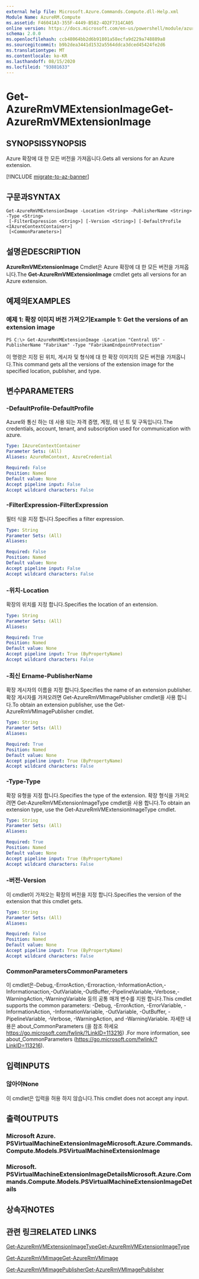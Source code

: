 ```yaml
---
external help file: Microsoft.Azure.Commands.Compute.dll-Help.xml
Module Name: AzureRM.Compute
ms.assetid: F46041A3-355F-4449-B582-4D2F7314CA05
online version: https://docs.microsoft.com/en-us/powershell/module/azurerm.compute/get-azurermvmextensionimage
schema: 2.0.0
ms.openlocfilehash: ccb48064bb2d6b91801a58ecfa9d229a748889a8
ms.sourcegitcommit: b9b2dea3441d1532a5564ddca3dced45424fe2d6
ms.translationtype: MT
ms.contentlocale: ko-KR
ms.lasthandoff: 08/15/2020
ms.locfileid: "93881633"
---
```

# <span data-ttu-id="dca45-101">Get-AzureRmVMExtensionImage</span><span class="sxs-lookup"><span data-stu-id="dca45-101">Get-AzureRmVMExtensionImage</span></span>

## <span data-ttu-id="dca45-102">SYNOPSIS</span><span class="sxs-lookup"><span data-stu-id="dca45-102">SYNOPSIS</span></span>
<span data-ttu-id="dca45-103">Azure 확장에 대 한 모든 버전을 가져옵니다.</span><span class="sxs-lookup"><span data-stu-id="dca45-103">Gets all versions for an Azure extension.</span></span>

[!INCLUDE [migrate-to-az-banner](../../includes/migrate-to-az-banner.md)]

## <span data-ttu-id="dca45-104">구문과</span><span class="sxs-lookup"><span data-stu-id="dca45-104">SYNTAX</span></span>

```
Get-AzureRmVMExtensionImage -Location <String> -PublisherName <String> -Type <String>
 [-FilterExpression <String>] [-Version <String>] [-DefaultProfile <IAzureContextContainer>]
 [<CommonParameters>]
```

## <span data-ttu-id="dca45-105">설명은</span><span class="sxs-lookup"><span data-stu-id="dca45-105">DESCRIPTION</span></span>
<span data-ttu-id="dca45-106">**AzureRmVMExtensionImage** Cmdlet은 Azure 확장에 대 한 모든 버전을 가져옵니다.</span><span class="sxs-lookup"><span data-stu-id="dca45-106">The **Get-AzureRmVMExtensionImage** cmdlet gets all versions for an Azure extension.</span></span>

## <span data-ttu-id="dca45-107">예제의</span><span class="sxs-lookup"><span data-stu-id="dca45-107">EXAMPLES</span></span>

### <span data-ttu-id="dca45-108">예제 1: 확장 이미지 버전 가져오기</span><span class="sxs-lookup"><span data-stu-id="dca45-108">Example 1: Get the versions of an extension image</span></span>
```
PS C:\> Get-AzureRmVMExtensionImage -Location "Central US" -PublisherName "Fabrikam" -Type "FabrikamEndpointProtection"
```

<span data-ttu-id="dca45-109">이 명령은 지정 된 위치, 게시자 및 형식에 대 한 확장 이미지의 모든 버전을 가져옵니다.</span><span class="sxs-lookup"><span data-stu-id="dca45-109">This command gets all the versions of the extension image for the specified location, publisher, and type.</span></span>

## <span data-ttu-id="dca45-110">변수</span><span class="sxs-lookup"><span data-stu-id="dca45-110">PARAMETERS</span></span>

### <span data-ttu-id="dca45-111">-DefaultProfile</span><span class="sxs-lookup"><span data-stu-id="dca45-111">-DefaultProfile</span></span>
<span data-ttu-id="dca45-112">Azure와 통신 하는 데 사용 되는 자격 증명, 계정, 테 넌 트 및 구독입니다.</span><span class="sxs-lookup"><span data-stu-id="dca45-112">The credentials, account, tenant, and subscription used for communication with azure.</span></span>

```yaml
Type: IAzureContextContainer
Parameter Sets: (All)
Aliases: AzureRmContext, AzureCredential

Required: False
Position: Named
Default value: None
Accept pipeline input: False
Accept wildcard characters: False
```

### <span data-ttu-id="dca45-113">-FilterExpression</span><span class="sxs-lookup"><span data-stu-id="dca45-113">-FilterExpression</span></span>
<span data-ttu-id="dca45-114">필터 식을 지정 합니다.</span><span class="sxs-lookup"><span data-stu-id="dca45-114">Specifies a filter expression.</span></span>

```yaml
Type: String
Parameter Sets: (All)
Aliases: 

Required: False
Position: Named
Default value: None
Accept pipeline input: False
Accept wildcard characters: False
```

### <span data-ttu-id="dca45-115">-위치</span><span class="sxs-lookup"><span data-stu-id="dca45-115">-Location</span></span>
<span data-ttu-id="dca45-116">확장의 위치를 지정 합니다.</span><span class="sxs-lookup"><span data-stu-id="dca45-116">Specifies the location of an extension.</span></span>

```yaml
Type: String
Parameter Sets: (All)
Aliases: 

Required: True
Position: Named
Default value: None
Accept pipeline input: True (ByPropertyName)
Accept wildcard characters: False
```

### <span data-ttu-id="dca45-117">-최신 Ername</span><span class="sxs-lookup"><span data-stu-id="dca45-117">-PublisherName</span></span>
<span data-ttu-id="dca45-118">확장 게시자의 이름을 지정 합니다.</span><span class="sxs-lookup"><span data-stu-id="dca45-118">Specifies the name of an extension publisher.</span></span>
<span data-ttu-id="dca45-119">확장 게시자를 가져오려면 Get-AzureRmVMImagePublisher cmdlet을 사용 합니다.</span><span class="sxs-lookup"><span data-stu-id="dca45-119">To obtain an extension publisher, use the Get-AzureRmVMImagePublisher cmdlet.</span></span>

```yaml
Type: String
Parameter Sets: (All)
Aliases: 

Required: True
Position: Named
Default value: None
Accept pipeline input: True (ByPropertyName)
Accept wildcard characters: False
```

### <span data-ttu-id="dca45-120">-Type</span><span class="sxs-lookup"><span data-stu-id="dca45-120">-Type</span></span>
<span data-ttu-id="dca45-121">확장 유형을 지정 합니다.</span><span class="sxs-lookup"><span data-stu-id="dca45-121">Specifies the type of the extension.</span></span>
<span data-ttu-id="dca45-122">확장 형식을 가져오려면 Get-AzureRmVMExtensionImageType cmdlet을 사용 합니다.</span><span class="sxs-lookup"><span data-stu-id="dca45-122">To obtain an extension type, use the Get-AzureRmVMExtensionImageType cmdlet.</span></span>

```yaml
Type: String
Parameter Sets: (All)
Aliases: 

Required: True
Position: Named
Default value: None
Accept pipeline input: True (ByPropertyName)
Accept wildcard characters: False
```

### <span data-ttu-id="dca45-123">-버전</span><span class="sxs-lookup"><span data-stu-id="dca45-123">-Version</span></span>
<span data-ttu-id="dca45-124">이 cmdlet이 가져오는 확장의 버전을 지정 합니다.</span><span class="sxs-lookup"><span data-stu-id="dca45-124">Specifies the version of the extension that this cmdlet gets.</span></span>

```yaml
Type: String
Parameter Sets: (All)
Aliases: 

Required: False
Position: Named
Default value: None
Accept pipeline input: True (ByPropertyName)
Accept wildcard characters: False
```

### <span data-ttu-id="dca45-125">CommonParameters</span><span class="sxs-lookup"><span data-stu-id="dca45-125">CommonParameters</span></span>
<span data-ttu-id="dca45-126">이 cmdlet은-Debug,-ErrorAction,-Erroraction,-InformationAction,-Informationaction,-OutVariable,-OutBuffer,-PipelineVariable,-Verbose,-WarningAction,-WarningVariable 등의 공통 매개 변수를 지원 합니다.</span><span class="sxs-lookup"><span data-stu-id="dca45-126">This cmdlet supports the common parameters: -Debug, -ErrorAction, -ErrorVariable, -InformationAction, -InformationVariable, -OutVariable, -OutBuffer, -PipelineVariable, -Verbose, -WarningAction, and -WarningVariable.</span></span> <span data-ttu-id="dca45-127">자세한 내용은 about_CommonParameters (을 참조 하세요 https://go.microsoft.com/fwlink/?LinkID=113216) .</span><span class="sxs-lookup"><span data-stu-id="dca45-127">For more information, see about_CommonParameters (https://go.microsoft.com/fwlink/?LinkID=113216).</span></span>

## <span data-ttu-id="dca45-128">입력</span><span class="sxs-lookup"><span data-stu-id="dca45-128">INPUTS</span></span>

### <span data-ttu-id="dca45-129">않아야</span><span class="sxs-lookup"><span data-stu-id="dca45-129">None</span></span>
<span data-ttu-id="dca45-130">이 cmdlet은 입력을 허용 하지 않습니다.</span><span class="sxs-lookup"><span data-stu-id="dca45-130">This cmdlet does not accept any input.</span></span>

## <span data-ttu-id="dca45-131">출력</span><span class="sxs-lookup"><span data-stu-id="dca45-131">OUTPUTS</span></span>

### <span data-ttu-id="dca45-132">Microsoft Azure. PSVirtualMachineExtensionImage</span><span class="sxs-lookup"><span data-stu-id="dca45-132">Microsoft.Azure.Commands.Compute.Models.PSVirtualMachineExtensionImage</span></span>

### <span data-ttu-id="dca45-133">Microsoft. PSVirtualMachineExtensionImageDetails</span><span class="sxs-lookup"><span data-stu-id="dca45-133">Microsoft.Azure.Commands.Compute.Models.PSVirtualMachineExtensionImageDetails</span></span>

## <span data-ttu-id="dca45-134">상속자</span><span class="sxs-lookup"><span data-stu-id="dca45-134">NOTES</span></span>

## <span data-ttu-id="dca45-135">관련 링크</span><span class="sxs-lookup"><span data-stu-id="dca45-135">RELATED LINKS</span></span>

[<span data-ttu-id="dca45-136">Get-AzureRmVMExtensionImageType</span><span class="sxs-lookup"><span data-stu-id="dca45-136">Get-AzureRmVMExtensionImageType</span></span>](./Get-AzureRmVMExtensionImageType.md)

[<span data-ttu-id="dca45-137">Get-AzureRmVMImage</span><span class="sxs-lookup"><span data-stu-id="dca45-137">Get-AzureRmVMImage</span></span>](./Get-AzureRmVMImage.md)

[<span data-ttu-id="dca45-138">Get-AzureRmVMImagePublisher</span><span class="sxs-lookup"><span data-stu-id="dca45-138">Get-AzureRmVMImagePublisher</span></span>](./Get-AzureRmVMImagePublisher.md)


